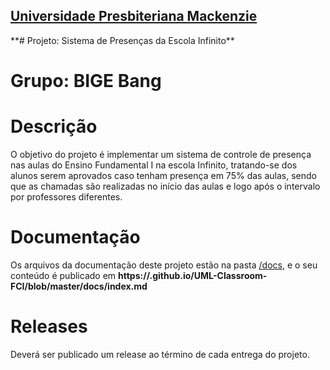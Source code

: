 <h2><a href= "https://www.mackenzie.br">Universidade Presbiteriana Mackenzie</a></h2>
**# Projeto: Sistema de Presenças da Escola Infinito**

# Grupo: BIGE Bang

# Descrição

O objetivo do projeto é implementar um sistema de controle de presença nas aulas do Ensino Fundamental I na escola Infinito, tratando-se dos alunos serem aprovados caso tenham presença em 75% das aulas, sendo que as chamadas são realizadas no início das aulas e logo após o intervalo por professores diferentes.

# Documentação

Os arquivos da documentação deste projeto estão na pasta [/docs](/docs), e o seu conteúdo é publicado em **https://<usuario>.github.io/UML-Classroom-FCI/blob/master/docs/index.md**


# Releases

Deverá ser publicado um release ao término de cada entrega do projeto.

